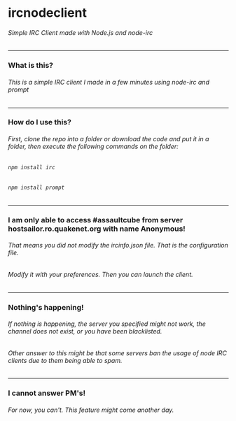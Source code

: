 # ircnodeclient

###### Simple IRC Client made with Node.js and node-irc
---
### What is this? ###
###### This is a simple IRC client I made in a few minutes using node-irc and prompt
---
### How do I use this? ###
###### First, clone the repo into a folder or download the code and put it in a folder, then execute the following commands on the folder:
###### `npm install irc`
###### `npm install prompt`
---
### I am only able to access #assaultcube from server hostsailor.ro.quakenet.org with name Anonymous! ###
###### That means you did not modify the ircinfo.json file. That is the configuration file.
###### Modify it with your preferences. Then you can launch the client.
---
### Nothing's happening! ###
###### If nothing is happening, the server you specified might not work, the channel does not exist, or you have been blacklisted.
###### Other answer to this might be that some servers ban the usage of node IRC clients due to them being able to spam.
---
### I cannot answer PM's! ###
###### For now, you can't. This feature might come another day.

